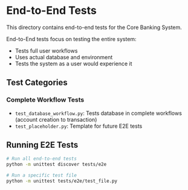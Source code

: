 # End-to-End Tests

This directory contains end-to-end tests for the Core Banking System.

End-to-End tests focus on testing the entire system:
- Tests full user workflows
- Uses actual database and environment
- Tests the system as a user would experience it

## Test Categories

### Complete Workflow Tests
- `test_database_workflow.py`: Tests database in complete workflows (account creation to transaction)
- `test_placeholder.py`: Template for future E2E tests

## Running E2E Tests

```bash
# Run all end-to-end tests
python -m unittest discover tests/e2e

# Run a specific test file
python -m unittest tests/e2e/test_file.py
```
